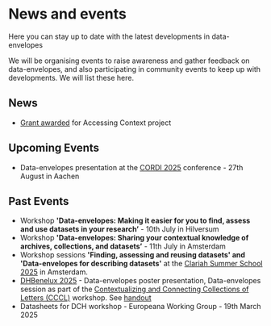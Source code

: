 # News and events
Here you can stay up to date with the latest developments in data-envelopes

We will be organising events to raise awareness and gather feedback on data-envelopes, and also participating in community events to keep up with developments. We will list these here.

## News
* [Grant awarded](https://www.huygens.knaw.nl/en/project-access-to-context-awarded-e-rihs-grant/) for Accessing Context project 

## Upcoming Events
* Data-envelopes presentation at the [CORDI 2025](https://www.nfdi.de/cordi-2025/) conference  - 27th August in Aachen
## Past Events
* Workshop **'Data-envelopes: Making it easier for you to find, assess and use datasets in your research’** - 10th July in Hilversum
* Workshop **'Data-envelopes: Sharing your contextual knowledge of archives, collections, and datasets’** - 11th July in Amsterdam
* Workshop sessions **'Finding, assessing and reusing datasets' and 'Data-envelopes for describing datasets'** at the [Clariah Summer School 2025](https://www.clariah.nl/events/clariah-summer-school-2025) in Amsterdam.
* [DHBenelux 2025](https://2025.dhbenelux.org) - Data-envelopes poster presentation, Data-envelopes session as part of the [Contextualizing and Connecting Collections of Letters (CCCL)](https://2025.dhbenelux.org/program-workshops/#w02) workshop. See [handout](https://zenodo.org/records/15590134)
* Datasheets for DCH workshop - Europeana Working Group - 19th March 2025
